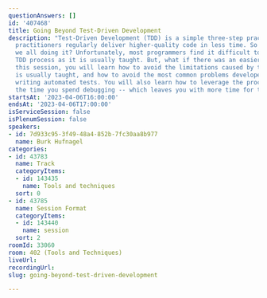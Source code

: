 ```yaml
---
questionAnswers: []
id: '407468'
title: Going Beyond Test-Driven Development
description: "Test-Driven Development (TDD) is a simple three-step practice, and its
  practitioners regularly deliver higher-quality code in less time. So why aren't
  we all doing it? Unfortunately, most programmers find it difficult to adopt the
  TDD process as it is usually taught. But, what if there was an easier way?\r\nIn
  this session, you will learn how to avoid the limitations caused by the way TDD
  is usually taught, and how to avoid the most common problems developers have with
  writing automated tests. You will also learn how to leverage the process to minimize
  the time you spend debugging -- which leaves you with more time for the fun parts."
startsAt: '2023-04-06T16:00:00'
endsAt: '2023-04-06T17:00:00'
isServiceSession: false
isPlenumSession: false
speakers:
- id: 7d933c95-3f49-48a4-852b-7fc30aa8b977
  name: Burk Hufnagel
categories:
- id: 43783
  name: Track
  categoryItems:
  - id: 143435
    name: Tools and techniques
  sort: 0
- id: 43785
  name: Session Format
  categoryItems:
  - id: 143440
    name: session
  sort: 2
roomId: 33060
room: 402 (Tools and Techniques)
liveUrl: 
recordingUrl: 
slug: going-beyond-test-driven-development

---
```


